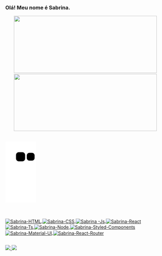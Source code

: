 ### Olá! Meu nome é Sabrina.

<div align="center">
  <a href="https://github.com/sabrinapiress">
  <img height="180em" width="450em" src="https://github-readme-stats.vercel.app/api?username=sabrinapiress&show_icons=true&theme=dracula&include_all_commits=true&count_private=true"/>
  <img height="180em" width="450em" src="https://github-readme-stats.vercel.app/api/top-langs/?username=sabrinapiress&layout=compact&langs_count=7&theme=dracula"/>
</div>
  
  ##
    
![Snake animation](https://github.com/rafaballerini/rafaballerini/blob/output/github-contribution-grid-snake.svg)
    
  ##
  
<div style="display: inline_block"><br>
  <img align="center" alt="Sabrina-HTML" height="30" width="80" src="https://img.shields.io/badge/HTML5-E34F26?style=for-the-badge&logo=html5&logoColor=white">
  <img align="center" alt="Sabrina-CSS" height="30" width="80" src="https://img.shields.io/badge/CSS3-1572B6?style=for-the-badge&logo=css3&logoColor=white">
  <img align="center" alt="Sabrina -Js" height="30" width="95" src="https://img.shields.io/badge/JavaScript-323330?style=for-the-badge&logo=javascript&logoColor=F7DF1E">
   <img align="center" alt="Sabrina-React" height="30" width="80" src="https://img.shields.io/badge/React-20232A?style=for-the-badge&logo=react&logoColor=61DAFB">
  <img align="center" alt="Sabrina-Ts" height="30" width="85" src="https://img.shields.io/badge/TypeScript-007ACC?style=for-the-badge&logo=typescript&logoColor=white">
  <img align="center" alt="Sabrina-Node" height="30" width="80" src="https://img.shields.io/badge/Node.js-43853D?style=for-the-badge&logo=node.js&logoColor=white">  
  <img align="center" alt="Sabrina-Styled-Components" height="30" width="120" src="https://img.shields.io/badge/styled--components-DB7093?style=for-the-badge&logo=styled-components&logoColor=white">
  <img align="center" alt="Sabrina-Material-UI" height="30" width="80" src="https://img.shields.io/badge/Material--UI-0081CB?style=for-the-badge&logo=material-ui&logoColor=white">
  <img align="center" alt="Sabrina-React-Router" height="30" width="95" src="https://img.shields.io/badge/React_Router-CA4245?style=for-the-badge&logo=react-router&logoColor=white">
</div>
  
  ##
  
 <div> 
<!--   <a href="https://instagram.com/_sabrinapires" target="_blank"><img src="https://img.shields.io/badge/-Instagram-%23E4405F?style=for-the-badge&logo=instagram&logoColor=white" target="_blank"></a> -->
  <a href = "mailto:sabrinapires_@outlook.com"><img src="https://img.shields.io/badge/Microsoft_Outlook-0078D4?style=for-the-badge&logo=microsoft-outlook&logoColor=white" target="_blank"</a>
  <a href="https://www.linkedin.com/in/sabrina-caroline-pires-082292239/" target="_blank"><img src="https://img.shields.io/badge/-LinkedIn-%230077B5?style=for-the-badge&logo=linkedin&logoColor=white" target="_blank"></a> 
    

</div>
   
  

